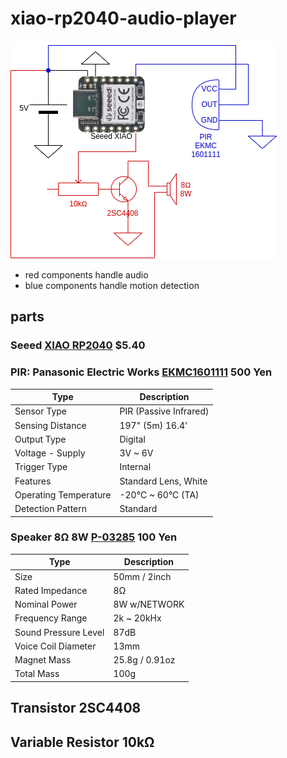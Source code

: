 # xiao-rp2040-audio-player

![Circuit Diagram](xiao-rp2040-audioplayer.png)

- red components handle audio
- blue components handle motion detection

## parts

### Seeed [XIAO RP2040](https://www.seeedstudio.com/XIAO-RP2040-v1-0-p-5026.html) $5.40

### PIR: Panasonic Electric Works [EKMC1601111](https://akizukidenshi.com/catalog/g/gM-09750/) 500 Yen

| Type                  | Description            |
|-----------------------|------------------------|
| Sensor Type           | PIR (Passive Infrared) |
| Sensing Distance      | 197" (5m) 16.4'        |
| Output Type           | Digital                |
| Voltage - Supply      | 3V ~ 6V                |
| Trigger Type          | Internal               |
| Features              | Standard Lens, White   |
| Operating Temperature | -20°C ~ 60°C (TA)      |
| Detection Pattern     | Standard               |

### Speaker 8Ω 8W [P-03285](https://akizukidenshi.com/catalog/g/gP-03285/) 100 Yen
| Type                 | Description    |
|----------------------|----------------|
| Size                 | 50mm / 2inch   |
| Rated Impedance      | 8Ω             |
| Nominal Power        | 8W w/NETWORK   |
| Frequency Range      | 2k ~ 20kHx     |
| Sound Pressure Level | 87dB           |
| Voice Coil Diameter  | 13mm           |
| Magnet Mass          | 25.8g / 0.91oz |
| Total Mass           | 100g           |

## Transistor 2SC4408

## Variable Resistor 10kΩ
